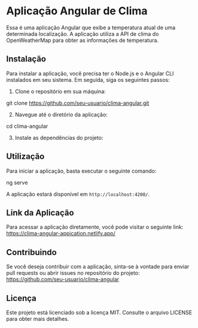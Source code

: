 # Aplicação Angular de Clima

Essa é uma aplicação Angular que exibe a temperatura atual de uma determinada localização. A aplicação utiliza a API de clima do OpenWeatherMap para obter as informações de temperatura.

## Instalação

Para instalar a aplicação, você precisa ter o Node.js e o Angular CLI instalados em seu sistema. Em seguida, siga os seguintes passos:

1. Clone o repositório em sua máquina:

git clone https://github.com/seu-usuario/clima-angular.git


2. Navegue até o diretório da aplicação:

cd clima-angular


3. Instale as dependências do projeto:



## Utilização

Para iniciar a aplicação, basta executar o seguinte comando:

ng serve


A aplicação estará disponível em `http://localhost:4200/`.

## Link da Aplicação

Para acessar a aplicação diretamente, você pode visitar o seguinte link: https://clima-angular-appication.netlify.app/

## Contribuindo

Se você deseja contribuir com a aplicação, sinta-se à vontade para enviar pull requests ou abrir issues no repositório do projeto: https://github.com/seu-usuario/clima-angular

## Licença

Este projeto está licenciado sob a licença MIT. Consulte o arquivo LICENSE para obter mais detalhes.



